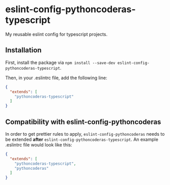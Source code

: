 # eslint-config-pythoncoderas-typescript
My reusable eslint config for typescript projects.

## Installation

First, install the package via `npm install --save-dev eslint-config-pythoncoderas-typescript`.

Then, in your .eslintrc file, add the following line:

```json
{
  "extends": [
    "pythoncoderas-typescript"
  ]
}
```

## Compatibility with eslint-config-pythoncoderas

In order to get prettier rules to apply, `eslint-config-pythoncoderas` needs to be extended **after**
`eslint-config-pythoncoderas-typescript`. An example .eslintrc file would look like this:

```json
{
  "extends": [
    "pythoncoderas-typescript",
    "pythoncoderas"
  ]
}
```
